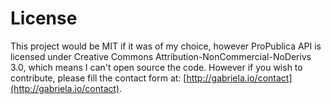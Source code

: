 # License

This project would be MIT if it was of my choice, however ProPublica API is licensed under Creative Commons Attribution-NonCommercial-NoDerivs 3.0, which means I can't open source the code. However if you wish to contribute, please fill the contact form at: [http://gabriela.io/contact](http://gabriela.io/contact).
